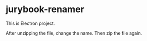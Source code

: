 # jurybook-renamer
This is Electron project.

After unzipping the file, change the name. Then zip the file again.
